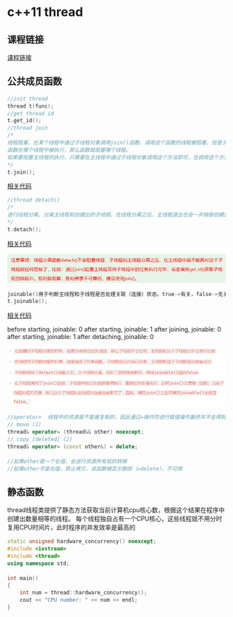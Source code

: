 # c++11 thread

## 课程链接
[课程链接](https://subingwen.cn/cpp/thread/?highlight=thread)

## 公共成员函数

```cpp
//init thread
thread t(func);
//get thread id
t.get_id();
//thread join
/*
线程阻塞，在某个线程中通过子线程对象调用join()函数，调用这个函数的线程被阻塞，但是子线程对象中的任务函数会继续执行，当任务执行完毕之后join()会清理当前子线程中的相关资源然后返回，同时，调用该函数的线程解除阻塞继续向下执行。
函数在哪个线程中被执行，那么函数就阻塞哪个线程。
如果要阻塞主线程的执行，只需要在主线程中通过子线程对象调用这个方法即可，当调用这个方法的子线程对象中的任务函数执行完毕之后，主线程的阻塞也就随之解除了。
*/
t.join();
```

[相关代码](./getid.cpp)

```cpp
//thread detach()
/*
进行线程分离，分离主线程和创建出的子线程。在线程分离之后，主线程退出也会一并销毁创建出的所有子线程，在主线程退出之前，它可以脱离主线程继续独立的运行，任务执行完毕之后，这个子线程会自动释放自己占用的系统资源。
*/
t.detach();
```

[相关代码](./detach.cpp)

![tips](image.png)

```cpp
joinable()用于判断主线程和子线程是否处理关联（连接）状态，true->有关，false->无关
t.joinable();
```

[相关代码](./joinable.cpp)

before starting, joinable: 0
after starting, joinable: 1
after joining, joinable: 0
after starting, joinable: 1
after detaching, joinable: 0

![joinable输出情况](image-1.png)

```cpp
//operator=  线程中的资源是不能被复制的，因此通过=操作符进行赋值操作最终并不会得到两个完全相同的对象。
// move (1)	
thread& operator= (thread&& other) noexcept;
// copy [deleted] (2)	
thread& operator= (const other&) = delete;

//如果other是一个右值，会进行资源所有权的转移
//如果other不是右值，禁止拷贝，该函数被显示删除（=delete），不可用
```

## 静态函数

thread线程类提供了静态方法获取当前计算机cpu核心数，根据这个结果在程序中创建出数量相等的线程。
每个线程独自占有一个CPU核心，这些线程就不用分时复用CPU时间片，此时程序的并发效率是最高的
```cpp
static unsigned hardware_concurrency() noexcept;
#include <iostream>
#include <thread>
using namespace std;

int main()
{
    int num = thread::hardware_concurrency();
    cout << "CPU number: " << num << endl;
}
```